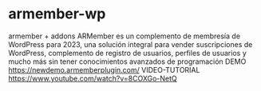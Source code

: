 # armember-wp
 armember + addons
ARMember es un complemento de membresía de WordPress para 2023, una solución integral para vender suscripciones de WordPress, complemento de registro de usuarios, perfiles de usuarios y mucho más sin tener conocimientos avanzados de programación
DEMO https://newdemo.armemberplugin.com/
VIDEO-TUTORIAL  https://www.youtube.com/watch?v=8COXGo-NetQ
